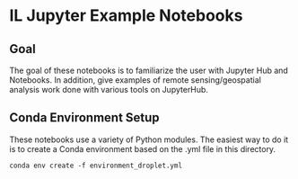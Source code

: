 # IL Jupyter Example Notebooks

## Goal

The goal of these notebooks is to familiarize the user with Jupyter Hub and Notebooks. In addition, give examples of remote sensing/geospatial analysis work done with various tools on JupyterHub. 


## Conda Environment Setup

These notebooks use a variety of Python modules. The easiest way to do it is to create a Conda environment based on the .yml file in this directory.

`conda env create -f environment_droplet.yml`
